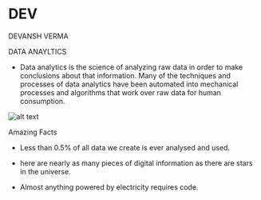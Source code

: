 # DEV
DEVANSH VERMA

DATA ANAYLTICS

- Data analytics is the science of analyzing raw data in order to make conclusions about that information. Many of the techniques and processes of data analytics have been automated into mechanical processes and algorithms that work over raw data for human consumption.

![alt text](https://rukminim1.flixcart.com/image/416/416/jwfa5jk0/poster/c/f/2/medium-thought-of-a-p-j-abdul-kalam-paper-poster-op-8548-1218-original-imafh3zmktvqcp3c.jpeg?q=70)

Amazing Facts

- Less than 0.5% of all data we create is ever analysed and used. 

- here are nearly as many pieces of digital information as there are stars in the universe.


- Almost anything powered by electricity requires code.

